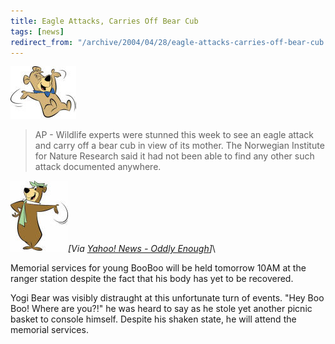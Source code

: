 ```yaml
---
title: Eagle Attacks, Carries Off Bear Cub
tags: [news]
redirect_from: "/archive/2004/04/28/eagle-attacks-carries-off-bear-cub.aspx/"
---
```


![BooBoo](/images/BooBoo.jpg)

> AP - Wildlife experts were stunned this week to see an eagle attack
> and carry off a bear cub in view of its mother. The Norwegian
> Institute for Nature Research said it had not been able to find any
> other such attack documented anywhere.

![Yogi Bear](/images/Yogi.jpg)*[Via [Yahoo! News - Oddly
Enough](http://us.rd.yahoo.com/dailynews/rss/oddlyenough/*http://story.news.yahoo.com/news?tmpl=story2&u=/ap/20040428/ap_on_fe_st/norway_eagle_attacks_bear)]*\

Memorial services for young BooBoo will be held tomorrow 10AM at the
ranger station despite the fact that his body has yet to be recovered.

Yogi Bear was visibly distraught at this unfortunate turn of events.
"Hey Boo Boo! Where are you?!" he was heard to say as he stole yet
another picnic basket to console himself. Despite his shaken state, he
will attend the memorial services.

